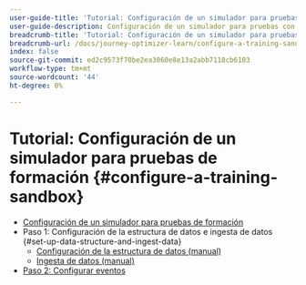 ```yaml
---
user-guide-title: 'Tutorial: Configuración de un simulador para pruebas de formación'
user-guide-description: Configuración de un simulador para pruebas con fines de formación
breadcrumb-title: 'Tutorial: Configuración de un simulador para pruebas de formación'
breadcrumb-url: /docs/journey-optimizer-learn/configure-a-training-sandbox/introduction-and-prerequisites.html
index: false
source-git-commit: ed2c9573f70be2ea3060e8e13a2abb7118cb6103
workflow-type: tm+mt
source-wordcount: '44'
ht-degree: 0%

---
```



# Tutorial: Configuración de un simulador para pruebas de formación {#configure-a-training-sandbox}

+ [Configuración de un simulador para pruebas de formación](/help/tutorial-configure-a-training-sandbox/introduction-and-prerequisites.md)
+ Paso 1: Configuración de la estructura de datos e ingesta de datos {#set-up-data-structure-and-ingest-data}
   + [Configuración de la estructura de datos (manual)](/help/tutorial-configure-a-training-sandbox/manual-data-set-up.md)
   + [Ingesta de datos (manual)](/help/tutorial-configure-a-training-sandbox/manual-data-ingestion.md)
+ [Paso 2: Configurar eventos](/help/tutorial-configure-a-training-sandbox/configure-events.md)
